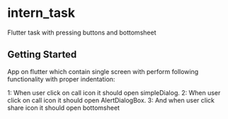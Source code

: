 # intern_task

Flutter task with pressing buttons and bottomsheet

## Getting Started

App on flutter which contain single screen with perform following functionality with proper indentation:

1: When user click on call icon it should open simpleDialog.
2: When user click on call icon it should open AlertDialogBox.
3: And when user click share icon it should open bottomsheet

